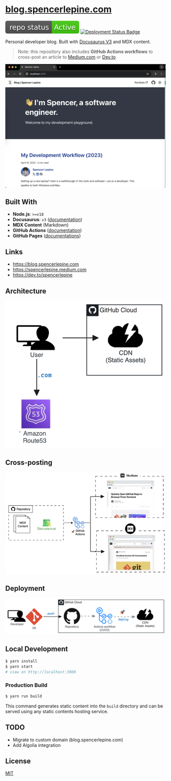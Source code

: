 # [blog.spencerlepine.com](https://blog.spencerlepine.com)

![project status badge](./.github/active.svg)
[![Deployment Status Badge](https://github.com/spencerlepine/blog.spencerlepine.com/actions/workflows/github-pages-deploy.yml/badge.svg?branch=main)](https://github.com/spencerlepine/blog.spencerlepine.com/actions/workflows/github-pages-deploy.yml)

Personal developer blog. Built with [Docusaurus V3](https://docusaurus.io) and MDX content.

> Note: this repository also includes **GitHub Actions workflows** to cross-post an article to [Medium.com](https://medium.com) or [Dev.to](https://dev.to)

![Blog Screenshot](./docs/images/screenshot.png)

## Built With

- **Node.js**: `>=v18`
- **Docusaurus**: `v3` ([documentation](https://docusaurus.io/docs))
- **MDX Content** (Markdown)
- **GitHub Actions** ([documentation](https://docs.github.com/actions))
- **GitHub Pages** ([documentations](https://docs.github.com/pages))

## Links

- https://blog.spencerlepine.com
- https://spencerlepine.medium.com
- https://dev.to/spencerlepine

## Architecture

![Architecture Diagram](./docs/images/blog-architecture.png)

## Cross-posting

![Cross Posting Diagram](./docs/images/cross-posting-diagram.jpg)

## Deployment

![Deployment Diagram](./docs/images/blog-deployment.png)

## Local Development

```sh
$ yarn install
$ yarn start
# view on http://localhost:3000
```

### Production Build

```sh
$ yarn run build
```

This command generates static content into the `build` directory and can be served using any static contents hosting service.

## TODO

- Migrate to custom domain (blog.spencerlepine.com)
- Add Algolia integration

## License

[MIT](./LICENSE.txt)
